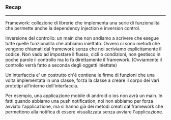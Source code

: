 ### Recap
---
Framework: collezione di librerie che implementa una serie di funzionalità che permette anche la dependency injection e inversion control.

Inversione del controllo: un main che non andiamo a scrivere che esegue tutte quelle funzionalità che abbiamo iniettato. Ovvero ci sono metodi che vengono chiamati dal framework senza che noi scriviamo esplicitamente il codice. Non vado ad impostare il flusso, cicli o condizioni, non gestisco in poche parole il controllo ma lo fa direttamente il framework. (Ovviamente il controllo verrà fatto a seconda degli oggetti iniettate)

Un'interfaccia e' un costrutto ch'è contiene le firme di funzioni che una volta implementata in una classe, forza la classe a creare il corpo dei vari prototipi all'interno dell'interfaccia.

Per esempio, una applicazione mobile di android o ios non avrà un main. In fatti quando abbiamo una push notification, noi non abbiamo per forza avviato l'applicazione, ma si hanno già dei metodi creati dal framework che permettono alla notifica di essere visualizzata senza avviare l'applicazione.

